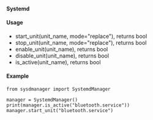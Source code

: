 #### Systemd

#### Usage

- start_unit(unit_name, mode="replace"), returns bool
- stop_unit(unit_name, mode="replace"), returns bool
- enable_unit(unit_name), returns bool
- disable_unit(unit_name), returns bool
- is_active(unit_name), returns bool

#### Example

```
from sysdmanager import SystemdManager

manager = SystemdManager()
print(manager.is_active("bluetooth.service"))
manager.start_unit("bluetooth.service")
```
